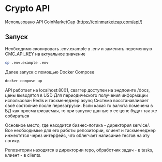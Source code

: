 # Crypto API
Использовано API CoinMarketCap (https://coinmarketcap.com/api/)

## Запуск
Необходимо скопировать .env.example в .env и заменить переменную CMC_API_KEY на актуальное значение
```bash
cp .env.example .env
```

Далее запуск с помощью Docker Compose
```bash
docker compose up
```

API работает на localhost:8001, сваггер доступен на эндпоинте /docs, цены выводятся в USD
Для периодического получения информации использован Redis и таскменеджер asynq
Система восстанавливает своё состояние после перезагрузки. Если какая то валюта помечена в БД как просматриваемая, то при запуске данные о ее цене будут так же собираться

Основное место, где находится бизнес-логика - директория service/. 
Все необходимые для его работы репозитории, клиент и таскменеджер инжектятся через интерфейс, что облегчает написание тестов на эту логику.

Репозитории находятся в директории repo, обработчик задач - в tasks, клиент - в clients.
